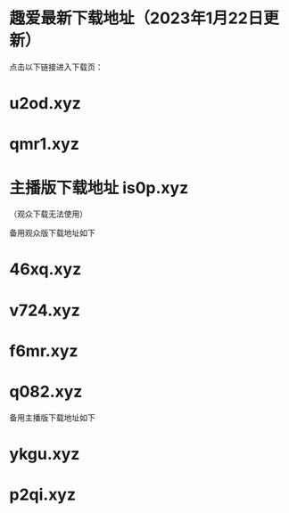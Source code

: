 # 趣爱最新下载地址（2023年1月22日更新）
点击以下链接进入下载页：
# u2od.xyz
# qmr1.xyz
# 主播版下载地址 is0p.xyz

（观众下载无法使用）

备用观众版下载地址如下
# 46xq.xyz
# v724.xyz
# f6mr.xyz
# q082.xyz

备用主播版下载地址如下
# ykgu.xyz
# p2qi.xyz
